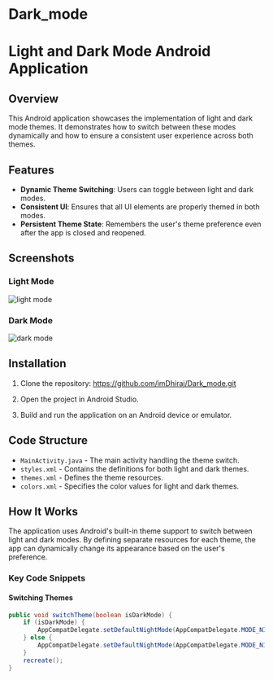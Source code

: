 # Dark_mode
# Light and Dark Mode Android Application

## Overview

This Android application showcases the implementation of light and dark mode themes. It demonstrates how to switch between these modes dynamically and how to ensure a consistent user experience across both themes.

## Features

- **Dynamic Theme Switching**: Users can toggle between light and dark modes.
- **Consistent UI**: Ensures that all UI elements are properly themed in both modes.
- **Persistent Theme State**: Remembers the user's theme preference even after the app is closed and reopened.

## Screenshots

### Light Mode

![light mode](https://github.com/imDhiraj/Dark_mode/assets/93609511/a2fce683-d721-4a5e-a56d-cfef07495813)


### Dark Mode

![dark mode](https://github.com/imDhiraj/Dark_mode/assets/93609511/4f6443b7-a386-467f-8ffe-bf062e5f5728)

## Installation

1. Clone the repository:
   https://github.com/imDhiraj/Dark_mode.git

2. Open the project in Android Studio.

3. Build and run the application on an Android device or emulator.

## Code Structure

- `MainActivity.java` - The main activity handling the theme switch.
- `styles.xml` - Contains the definitions for both light and dark themes.
- `themes.xml` - Defines the theme resources.
- `colors.xml` - Specifies the color values for light and dark themes.

## How It Works

The application uses Android's built-in theme support to switch between light and dark modes. By defining separate resources for each theme, the app can dynamically change its appearance based on the user's preference.

### Key Code Snippets

#### Switching Themes
```java
public void switchTheme(boolean isDarkMode) {
    if (isDarkMode) {
        AppCompatDelegate.setDefaultNightMode(AppCompatDelegate.MODE_NIGHT_YES);
    } else {
        AppCompatDelegate.setDefaultNightMode(AppCompatDelegate.MODE_NIGHT_NO);
    }
    recreate();
}
